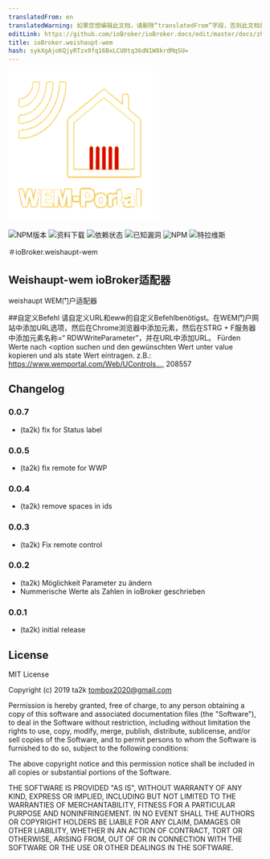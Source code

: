 ```yaml
---
translatedFrom: en
translatedWarning: 如果您想编辑此文档，请删除“translatedFrom”字段，否则此文档将再次自动翻译
editLink: https://github.com/ioBroker/ioBroker.docs/edit/master/docs/zh-cn/adapterref/iobroker.weishaupt-wem/README.md
title: ioBroker.weishaupt-wem
hash: sykXgAjoKQjyRTzx0fq16BxLCU0tq36dN1W8krdMqSU=
---
```

![商标](../../../en/adapterref/iobroker.weishaupt-wem/admin/weishaupt-wem.png)

![NPM版本](http://img.shields.io/npm/v/iobroker.weishaupt-wem.svg)
![资料下载](https://img.shields.io/npm/dm/iobroker.weishaupt-wem.svg)
![依赖状态](https://img.shields.io/david/ta2k/iobroker.weishaupt-wem.svg)
![已知漏洞](https://snyk.io/test/github/ta2k/ioBroker.weishaupt-wem/badge.svg)
![NPM](https://nodei.co/npm/iobroker.weishaupt-wem.png?downloads=true)
![特拉维斯](http://img.shields.io/travis/ta2k/ioBroker.weishaupt-wem/master.svg)

＃ioBroker.weishaupt-wem
## Weishaupt-wem ioBroker适配器
weishaupt WEM门户适配器

##自定义Befehl
请自定义URL和eww的自定义Befehlbenötigst。在WEM门户网站中添加URL选项，然后在Chrome浏览器中添加元素，然后在STRG + F服务器中添加元素名称=“ RDWWriteParameter”，并在URL中添加URL。 Fürden Werte nach <option suchen und den gewünschten Wert unter value kopieren und als state Wert eintragen.
z.B.: <https://www.wemportal.com/Web/UControls...,> 208557

## Changelog

### 0.0.7

* (ta2k) fix for Status label

### 0.0.5

* (ta2k) fix remote for WWP

### 0.0.4

* (ta2k) remove spaces in ids

### 0.0.3

* (ta2k) Fix remote control

### 0.0.2

* (ta2k) Möglichkeit Parameter zu ändern
* Nummerische Werte als Zahlen in ioBroker geschrieben

### 0.0.1

* (ta2k) initial release

## License

MIT License

Copyright (c) 2019 ta2k <tombox2020@gmail.com>

Permission is hereby granted, free of charge, to any person obtaining a copy
of this software and associated documentation files (the "Software"), to deal
in the Software without restriction, including without limitation the rights
to use, copy, modify, merge, publish, distribute, sublicense, and/or sell
copies of the Software, and to permit persons to whom the Software is
furnished to do so, subject to the following conditions:

The above copyright notice and this permission notice shall be included in all
copies or substantial portions of the Software.

THE SOFTWARE IS PROVIDED "AS IS", WITHOUT WARRANTY OF ANY KIND, EXPRESS OR
IMPLIED, INCLUDING BUT NOT LIMITED TO THE WARRANTIES OF MERCHANTABILITY,
FITNESS FOR A PARTICULAR PURPOSE AND NONINFRINGEMENT. IN NO EVENT SHALL THE
AUTHORS OR COPYRIGHT HOLDERS BE LIABLE FOR ANY CLAIM, DAMAGES OR OTHER
LIABILITY, WHETHER IN AN ACTION OF CONTRACT, TORT OR OTHERWISE, ARISING FROM,
OUT OF OR IN CONNECTION WITH THE SOFTWARE OR THE USE OR OTHER DEALINGS IN THE
SOFTWARE.